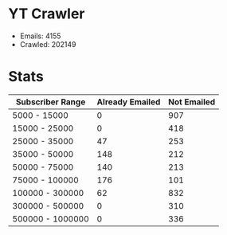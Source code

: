 # YT Crawler
- Emails: 4155
- Crawled: 202149

# Stats
| Subscriber Range  | Already Emailed | Not Emailed |
|-------|-------|-------|
| 5000 - 15000 | 0 | 907 |
| 15000 - 25000 | 0 | 418 |
| 25000 - 35000 | 47 | 253 |
| 35000 - 50000 | 148 | 212 |
| 50000 - 75000 | 140 | 213 |
| 75000 - 100000 | 176 | 101 |
| 100000 - 300000 | 62 | 832 |
| 300000 - 500000 | 0 | 310 |
| 500000 - 1000000 | 0 | 336 |
